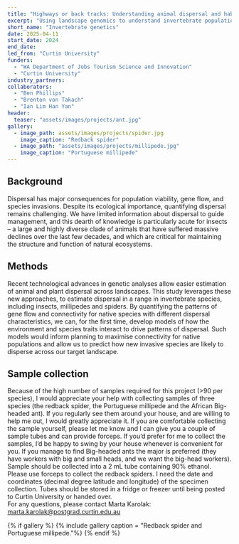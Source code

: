```yaml
---
title: "Highways or back tracks: Understanding animal dispersal and habitat connectivity using genomic data"
excerpt: "Using landscape genomics to understand invertebrate population connectivity"
short_name: "Invertebrate genetics"
date: 2025-04-11
start_date: 2024
end_date: 
led_from: "Curtin University"
funders:
  - "WA Department of Jobs Tourism Science and Innovation"
  - "Curtin University"
industry_partners:
collaborators:
  - "Ben Phillips"
  - "Brenton von Takach"
  - "Ian Lim Han Yan"
header:
  teaser: "assets/images/projects/ant.jpg"
gallery:
  - image_path: assets/images/projects/spider.jpg
    image_caption: "Redback spider"
  - image_path: "assets/images/projects/millipede.jpg"
    image_caption: "Portuguese millipede"
---
```


## Background

Dispersal has major consequences for population viability, gene flow, and species invasions. Despite its ecological importance, quantifying dispersal remains challenging. We have limited information about dispersal to guide management, and this dearth of knowledge is particularly acute for insects – a large and highly diverse clade of animals that have suffered massive declines over the last few decades, and which are critical for maintaining the structure and function of natural ecosystems.

## Methods

Recent technological advances in genetic analyses allow easier estimation of animal and plant dispersal across landscapes. This study leverages these new approaches, to estimate dispersal in a range in invertebrate species, including insects, millipedes and spiders. By quantifying the patterns of gene flow and connectivity for native species with different dispersal characteristics, we can, for the first time, develop models of how the environment and species traits interact to drive patterns of dispersal. Such models would inform planning to maximise connectivity for native populations and allow us to predict how new invasive species are likely to disperse across our target landscape. 

## Sample collection

Because of the high number of samples required for this project (>90 per species), I would appreciate your help with collecting samples of three species (the redback spider, the Portuguese millipede and the African Big-headed ant). If you regularly see them around your house, and are willing to help me out, I would greatly appreciate it. If you are comfortable collecting the sample yourself, please let me know and I can give you a couple of sample tubes and can provide forceps. If you’d prefer for me to collect the samples, I’d be happy to swing by your house whenever is convenient for you. If you manage to find Big-headed ants the major is preferred (they have workers with big and small heads, and we want the big-head workers).  
Sample should be collected into a 2 mL tube containing 90% ethanol. Please use forceps to collect the redback spiders. I need the date and coordinates (decimal degree latitude and longitude) of the specimen collection. Tubes should be stored in a fridge or freezer until being posted to Curtin University or handed over.  
For any questions, please contact Marta Karolak:  
<marta.karolak@postgrad.curtin.edu.au>


{% if gallery %}
{% include gallery caption = "Redback spider and Portuguese millipede."%}
{% endif %}

